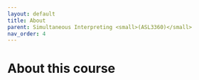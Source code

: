 ```yaml
---
layout: default
title: About
parent: Simultaneous Interpreting <small>(ASL3360)</small>
nav_order: 4
---
```


# About this course

